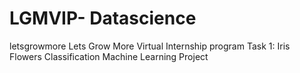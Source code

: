 # LGMVIP- Datascience
letsgrowmore
Lets Grow More Virtual Internship program
Task 1: Iris Flowers Classification Machine Learning Project
